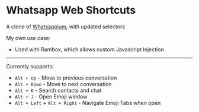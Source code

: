 # Whatsapp Web Shortcuts

A clone of [Whatsappium](https://github.com/MichaelAquilina/Whatsappium), with updated selectors

My own use case:

- Used with Rambox, which allows custom Javascript Injection

-----------

Currently supports:

* `Alt + Up` - Move to previous conversation
* `Alt + Down` - Move to next conversation
* `Alt + K` - Search contacts and chat
* `Alt + J` - Open Emoji window
* `Alt + Left` + `Alt + Right` - Navigate Emoji Tabs when open
